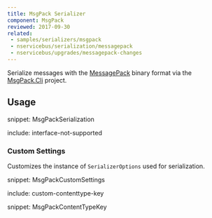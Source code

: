 ```yaml
---
title: MsgPack Serializer
component: MsgPack
reviewed: 2017-09-30
related:
 - samples/serializers/msgpack
 - nservicebus/serialization/messagepack
 - nservicebus/upgrades/messagepack-changes
---
```


Serialize messages with the [MessagePack](http://msgpack.org/) binary format via the [MsgPack.Cli](https://github.com/msgpack/msgpack-cli) project.


## Usage

snippet: MsgPackSerialization

include: interface-not-supported


### Custom Settings

Customizes the instance of `SerializerOptions` used for serialization.

snippet: MsgPackCustomSettings


include: custom-contenttype-key

snippet: MsgPackContentTypeKey